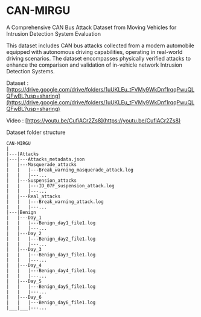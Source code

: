 # CAN-MIRGU
A Comprehensive CAN Bus Attack Dataset from Moving Vehicles for Intrusion Detection System Evaluation

This dataset includes CAN bus attacks collected from a modern automobile equipped with autonomous driving capabilities, operating in real-world driving scenarios. The dataset encompasses physically verified attacks to enhance the comparison and validation of in-vehicle network Intrusion Detection Systems. 

Dataset : [https://drive.google.com/drive/folders/1uUKLEu_tFVMy9WkDnf1rqqPwuQLQFwBL?usp=sharing](https://drive.google.com/drive/folders/1uUKLEu_tFVMy9WkDnf1rqqPwuQLQFwBL?usp=sharing)

Video : [https://youtu.be/CufiACr2Zs8](https://youtu.be/CufiACr2Zs8)

Dataset folder structure
```
CAN-MIRGU
|
|---|Attacks
|---|---Attacks_metadata.json
|   |---Masquerade_attacks
|   |   |---Break_warning_masquerade_attack.log
|   |   |---...
|   |---Suspension_attacks
|   |   |---ID_07F_suspension_attack.log
|   |   |---...
|   |---Real_attacks
|   |   |---Break_warning_attack.log
|   |   |---...
|---|Benign
|   |---Day_1
|   |   |---Benign_day1_file1.log
|   |   |---...
|   |---Day_2
|   |   |---Benign_day2_file1.log
|   |   |---...
|   |---Day_3
|   |   |---Benign_day3_file1.log
|   |   |---...
|   |---Day_4
|   |   |---Benign_day4_file1.log
|   |   |---...
|   |---Day_5
|   |   |---Benign_day5_file1.log
|   |   |---...
|   |---Day_6
|   |   |---Benign_day6_file1.log
|___|___|---...
```
